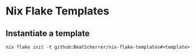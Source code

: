 # Nix Flake Templates

## Instantiate a template
```
nix flake init -t github:BeatScherrer/nix-flake-templates#<template>
```

